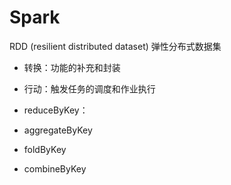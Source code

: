 # Spark



RDD (resilient distributed dataset) 弹性分布式数据集

- 转换：功能的补充和封装
- 行动：触发任务的调度和作业执行



- reduceByKey：
- aggregateByKey
- foldByKey
- combineByKey